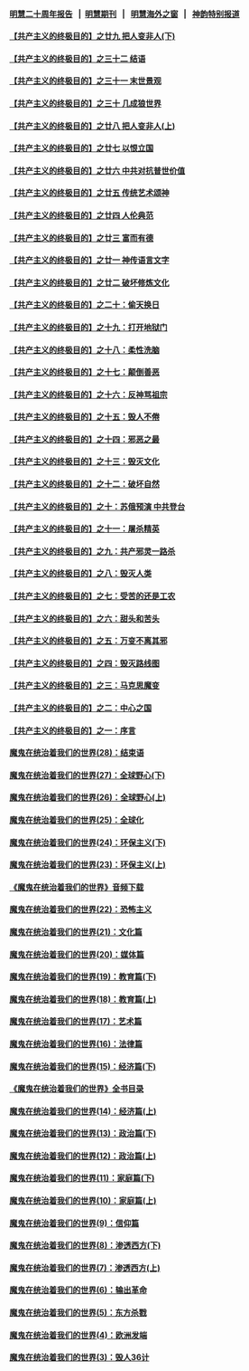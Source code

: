 #### [明慧二十周年报告](https://github.com/gfw-breaker/mh-reports/blob/master/README.md?t=07240621) &nbsp;&nbsp;|&nbsp;&nbsp;[明慧期刊](https://github.com/gfw-breaker/mh-qikan) &nbsp;&nbsp;|&nbsp;&nbsp; [明慧海外之窗](https://github.com/gfw-breaker/mh-news/blob/master/README.md?t=07240621) &nbsp;&nbsp;|&nbsp;&nbsp; [神韵特别报道](https://github.com/gfw-breaker/mh-news/blob/master/shenyun.md?t=07240621) 

#### [【共产主义的终极目的】之廿九 把人变非人(下)](../pages/nsc422/n11344140.md?t=07240621) 

#### [【共产主义的终极目的】之三十二 结语](../pages/nsc422/n11360535.md?t=07240621) 

#### [【共产主义的终极目的】之三十一 末世景观](../pages/nsc422/n11351129.md?t=07240621) 

#### [【共产主义的终极目的】之三十 几成狼世界](../pages/nsc422/n11348280.md?t=07240621) 

#### [【共产主义的终极目的】之廿八 把人变非人(上)](../pages/nsc422/n11340492.md?t=07240621) 

#### [【共产主义的终极目的】之廿七 以恨立国](../pages/nsc422/n11336944.md?t=07240621) 

#### [【共产主义的终极目的】之廿六 中共对抗普世价值](../pages/nsc422/n11324785.md?t=07240621) 

#### [【共产主义的终极目的】之廿五 传统艺术颂神](../pages/nsc422/n11296396.md?t=07240621) 

#### [【共产主义的终极目的】之廿四 人伦典范](../pages/nsc422/n11296397.md?t=07240621) 

#### [【共产主义的终极目的】之廿三 富而有德](../pages/nsc422/n11283598.md?t=07240621) 

#### [【共产主义的终极目的】之廿一 神传语言文字](../pages/nsc422/n11263265.md?t=07240621) 

#### [【共产主义的终极目的】之廿二 破坏修炼文化](../pages/nsc422/n11245728.md?t=07240621) 

#### [【共产主义的终极目的】之二十：偷天换日](../pages/nsc422/n11238846.md?t=07240621) 

#### [【共产主义的终极目的】之十九：打开地狱门](../pages/nsc422/n11206376.md?t=07240621) 

#### [【共产主义的终极目的】之十八：柔性洗脑](../pages/nsc422/n11199994.md?t=07240621) 

#### [【共产主义的终极目的】之十七：颠倒善恶](../pages/nsc422/n11179782.md?t=07240621) 

#### [【共产主义的终极目的】之十六：反神骂祖宗](../pages/nsc422/n11166798.md?t=07240621) 

#### [【共产主义的终极目的】之十五：毁人不倦](../pages/nsc422/n11166792.md?t=07240621) 

#### [【共产主义的终极目的】之十四：邪恶之最](../pages/nsc422/n11150249.md?t=07240621) 

#### [【共产主义的终极目的】之十三：毁灭文化](../pages/nsc422/n11135227.md?t=07240621) 

#### [【共产主义的终极目的】之十二：破坏自然](../pages/nsc422/n11135214.md?t=07240621) 

#### [【共产主义的终极目的】之十：苏俄预演 中共登台](../pages/nsc422/n11118424.md?t=07240621) 

#### [【共产主义的终极目的】之十一：屠杀精英](../pages/nsc422/n11118442.md?t=07240621) 

#### [【共产主义的终极目的】之九：共产邪灵一路杀](../pages/nsc422/n11114139.md?t=07240621) 

#### [【共产主义的终极目的】之八：毁灭人类](../pages/nsc422/n11108503.md?t=07240621) 

#### [【共产主义的终极目的】之七：受苦的还是工农](../pages/nsc422/n11101809.md?t=07240621) 

#### [【共产主义的终极目的】之六：甜头和苦头](../pages/nsc422/n11096971.md?t=07240621) 

#### [【共产主义的终极目的】之五：万变不离其邪](../pages/nsc422/n11091285.md?t=07240621) 

#### [【共产主义的终极目的】之四：毁灭路线图](../pages/nsc422/n11086284.md?t=07240621) 

#### [【共产主义的终极目的】之三：马克思魔变](../pages/nsc422/n11061941.md?t=07240621) 

#### [【共产主义的终极目的】之二：中心之国](../pages/nsc422/n11047728.md?t=07240621) 

#### [【共产主义的终极目的】之一：序言](../pages/nsc422/n11086077.md?t=07240621) 

#### [魔鬼在统治着我们的世界(28)：结束语](../pages/nsc422/n10936246.md?t=07240621) 

#### [魔鬼在统治着我们的世界(27)：全球野心(下)](../pages/nsc422/n10928319.md?t=07240621) 

#### [魔鬼在统治着我们的世界(26)：全球野心(上)](../pages/nsc422/n10900318.md?t=07240621) 

#### [魔鬼在统治着我们的世界(25)：全球化](../pages/nsc422/n10788205.md?t=07240621) 

#### [魔鬼在统治着我们的世界(24)：环保主义(下)](../pages/nsc422/n10695307.md?t=07240621) 

#### [魔鬼在统治着我们的世界(23)：环保主义(上)](../pages/nsc422/n10688613.md?t=07240621) 

#### [《魔鬼在统治着我们的世界》音频下载](../pages/nsc422/n10635553.md?t=07240621) 

#### [魔鬼在统治着我们的世界(22)：恐怖主义](../pages/nsc422/n10614727.md?t=07240621) 

#### [魔鬼在统治着我们的世界(21)：文化篇](../pages/nsc422/n10597706.md?t=07240621) 

#### [魔鬼在统治着我们的世界(20)：媒体篇](../pages/nsc422/n10586579.md?t=07240621) 

#### [魔鬼在统治着我们的世界(19)：教育篇(下)](../pages/nsc422/n10564808.md?t=07240621) 

#### [魔鬼在统治着我们的世界(18)：教育篇(上)](../pages/nsc422/n10526970.md?t=07240621) 

#### [魔鬼在统治着我们的世界(17)：艺术篇](../pages/nsc422/n10499093.md?t=07240621) 

#### [魔鬼在统治着我们的世界(16)：法律篇](../pages/nsc422/n10485969.md?t=07240621) 

#### [魔鬼在统治着我们的世界(15)：经济篇(下)](../pages/nsc422/n10469975.md?t=07240621) 

#### [《魔鬼在统治着我们的世界》全书目录](../pages/nsc422/n10464261.md?t=07240621) 

#### [魔鬼在统治着我们的世界(14)：经济篇(上)](../pages/nsc422/n10457370.md?t=07240621) 

#### [魔鬼在统治着我们的世界(13)：政治篇(下)](../pages/nsc422/n10448270.md?t=07240621) 

#### [魔鬼在统治着我们的世界(12)：政治篇(上)](../pages/nsc422/n10444576.md?t=07240621) 

#### [魔鬼在统治着我们的世界(11)：家庭篇(下)](../pages/nsc422/n10440961.md?t=07240621) 

#### [魔鬼在统治着我们的世界(10)：家庭篇(上)](../pages/nsc422/n10435448.md?t=07240621) 

#### [魔鬼在统治着我们的世界(9)：信仰篇](../pages/nsc422/n10432159.md?t=07240621) 

#### [魔鬼在统治着我们的世界(8)：渗透西方(下)](../pages/nsc422/n10429603.md?t=07240621) 

#### [魔鬼在统治着我们的世界(7)：渗透西方(上)](../pages/nsc422/n10426013.md?t=07240621) 

#### [魔鬼在统治着我们的世界(6)：输出革命](../pages/nsc422/n10421536.md?t=07240621) 

#### [魔鬼在统治着我们的世界(5)：东方杀戮](../pages/nsc422/n10417707.md?t=07240621) 

#### [魔鬼在统治着我们的世界(4)：欧洲发端](../pages/nsc422/n10414890.md?t=07240621) 

#### [魔鬼在统治着我们的世界(3)：毁人36计](../pages/nsc422/n10411583.md?t=07240621) 


